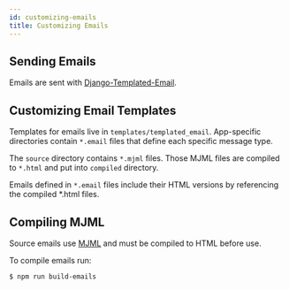 ```yaml
---
id: customizing-emails
title: Customizing Emails
---
```


## Sending Emails

Emails are sent with [Django-Templated-Email](https://github.com/vintasoftware/django-templated-email).


## Customizing Email Templates

Templates for emails live in `templates/templated_email`. App-specific directories contain `*.email` files that define each specific message type.

The `source` directory contains `*.mjml` files. Those MJML files are compiled to `*.html` and put into `compiled` directory.

Emails defined in `*.email` files include their HTML versions by referencing the compiled *.html files.


## Compiling MJML

Source emails use [MJML](https://mjml.io/) and must be compiled to HTML before use.

To compile emails run:

```console
$ npm run build-emails
```